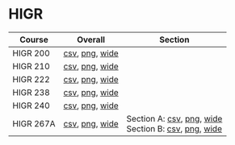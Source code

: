 # HIGR

| Course | Overall | Section |
| ------ | ------- | ------- |
| HIGR 200 | [csv](https://github.com/UCSD-Historical-Enrollment-Data/2025Fall/blob/main/overall/HIGR%20200.csv), [png](https://raw.githubusercontent.com/UCSD-Historical-Enrollment-Data/2025Fall/main/plot_overall/HIGR%20200.png), [wide](https://raw.githubusercontent.com/UCSD-Historical-Enrollment-Data/2025Fall/main/plot_overall_wide/HIGR%20200.png) |  |
| HIGR 210 | [csv](https://github.com/UCSD-Historical-Enrollment-Data/2025Fall/blob/main/overall/HIGR%20210.csv), [png](https://raw.githubusercontent.com/UCSD-Historical-Enrollment-Data/2025Fall/main/plot_overall/HIGR%20210.png), [wide](https://raw.githubusercontent.com/UCSD-Historical-Enrollment-Data/2025Fall/main/plot_overall_wide/HIGR%20210.png) |  |
| HIGR 222 | [csv](https://github.com/UCSD-Historical-Enrollment-Data/2025Fall/blob/main/overall/HIGR%20222.csv), [png](https://raw.githubusercontent.com/UCSD-Historical-Enrollment-Data/2025Fall/main/plot_overall/HIGR%20222.png), [wide](https://raw.githubusercontent.com/UCSD-Historical-Enrollment-Data/2025Fall/main/plot_overall_wide/HIGR%20222.png) |  |
| HIGR 238 | [csv](https://github.com/UCSD-Historical-Enrollment-Data/2025Fall/blob/main/overall/HIGR%20238.csv), [png](https://raw.githubusercontent.com/UCSD-Historical-Enrollment-Data/2025Fall/main/plot_overall/HIGR%20238.png), [wide](https://raw.githubusercontent.com/UCSD-Historical-Enrollment-Data/2025Fall/main/plot_overall_wide/HIGR%20238.png) |  |
| HIGR 240 | [csv](https://github.com/UCSD-Historical-Enrollment-Data/2025Fall/blob/main/overall/HIGR%20240.csv), [png](https://raw.githubusercontent.com/UCSD-Historical-Enrollment-Data/2025Fall/main/plot_overall/HIGR%20240.png), [wide](https://raw.githubusercontent.com/UCSD-Historical-Enrollment-Data/2025Fall/main/plot_overall_wide/HIGR%20240.png) |  |
| HIGR 267A | [csv](https://github.com/UCSD-Historical-Enrollment-Data/2025Fall/blob/main/overall/HIGR%20267A.csv), [png](https://raw.githubusercontent.com/UCSD-Historical-Enrollment-Data/2025Fall/main/plot_overall/HIGR%20267A.png), [wide](https://raw.githubusercontent.com/UCSD-Historical-Enrollment-Data/2025Fall/main/plot_overall_wide/HIGR%20267A.png) | Section A: [csv](https://github.com/UCSD-Historical-Enrollment-Data/2025Fall/blob/main/section/HIGR%20267A_A.csv), [png](https://raw.githubusercontent.com/UCSD-Historical-Enrollment-Data/2025Fall/main/plot_section/HIGR%20267A_A.png), [wide](https://raw.githubusercontent.com/UCSD-Historical-Enrollment-Data/2025Fall/main/plot_section_wide/HIGR%20267A_A.png)<br>Section B: [csv](https://github.com/UCSD-Historical-Enrollment-Data/2025Fall/blob/main/section/HIGR%20267A_B.csv), [png](https://raw.githubusercontent.com/UCSD-Historical-Enrollment-Data/2025Fall/main/plot_section/HIGR%20267A_B.png), [wide](https://raw.githubusercontent.com/UCSD-Historical-Enrollment-Data/2025Fall/main/plot_section_wide/HIGR%20267A_B.png) |
